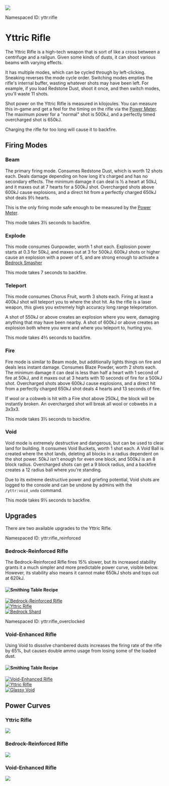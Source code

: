 <img class="infobox" src="../img/item/rifle.png">

<span class="aside">Namespaced ID: <span>yttr:rifle</span></span>
# Yttric Rifle
The Yttric Rifle is a high-tech weapon that is sort of like a cross between a centrifuge and a
railgun. Given some kinds of dusts, it can shoot various beams with varying effects.

It has multiple modes, which can be cycled through by left-clicking. Sneaking reverses the mode
cycle order. Switching modes empties the rifle's internal buffer, wasting whatever shots may have
been left. For example, if you load Redstone Dust, shoot it once, and then switch modes, you'll
waste 11 shots.

Shot power on the Yttric Rifle is measured in kilojoules. You can measure this in-game and get a
feel for the timing on the rifle via the [Power Meter](/power_meter). The maximum power for a
"normal" shot is 500kJ, and a perfectly timed overcharged shot is 650kJ.

Charging the rifle for too long will cause it to backfire.

## Firing Modes

### Beam
The primary firing mode. Consumes Redstone Dust, which is worth 12 shots each. Deals damage
depending on how long it's charged and has no secondary effects. The minimum damage it can deal is
½ a heart at 50kJ, and it maxes out at 7 hearts for a 500kJ shot. Overcharged shots above 600kJ
cause explosions, and a direct hit from a perfectly charged 650kJ shot deals 9½ hearts.

This is the only firing mode safe enough to be measured by the [Power Meter](/power_meter).

This mode takes 3½ seconds to backfire.

### Explode
This mode consumes Gunpowder, worth 1 shot each. Explosion power starts at 0.3 for 50kJ, and maxes
out at 3 for 500kJ. 600kJ shots or higher cause an explosion with a power of 5, and are strong
enough to activate a [Bedrock Smasher](/bedrock_smasher)

This mode takes 7 seconds to backfire.

### Teleport
This mode consumes Chorus Fruit, worth 3 shots each. Firing at least a 400kJ shot will teleport you
to where the shot hit. As the rifle is a laser weapon, this gives you extremely high accuracy long
range teleportation.

A shot of 550kJ or above creates an explosion where you were, damaging anything that may have been
nearby. A shot of 600kJ or above creates an explosion both where you were and where you teleport
to, hurting you.

This mode takes 4⅔ seconds to backfire.

### Fire
Fire mode is similar to Beam mode, but additionally lights things on fire and deals less instant
damage. Consumes Blaze Powder, worth 2 shots each. The minimum damage it can deal is less than half
a heart with 1 second of fire at 50kJ, and it maxes out at 3 hearts with 10 seconds of fire for a
500kJ shot. Overcharged shots above 600kJ cause explosions, and a direct hit
from a perfectly charged 650kJ shot deals 4 hearts and 13 seconds of fire.

If wool or a cobweb is hit with a Fire shot above 250kJ, the block will be instantly broken. An
overcharged shot will break all wool or cobwebs in a 3x3x3.

This mode takes 3½ seconds to backfire.

### Void
Void mode is extremely destructive and dangerous, but can be used to clear land for building. It
consumes Void Buckets, worth 1 shot each. A Void Ball is created where the shot lands, deleting all
blocks in a radius dependent on the shot power. 50kJ isn't enough for even one block, and 500kJ is
an 8 block radius. Overcharged shots can get a 9 block radius, and a backfire creates a 12 radius
ball where you're standing.

Due to its extreme destructive power and griefing potential, Void shots are logged to the console
and can be undone by admins with the `/yttr:void_undo` command.

This mode takes 9⅓ seconds to backfire.

## Upgrades
There are two available upgrades to the Yttric Rifle.

<span class="aside">Namespaced ID: <span>yttr:rifle_reinforced</span></span>
### Bedrock-Reinforced Rifle

The Bedrock-Reinforced Rifle fires 15% slower, but its increased stability grants it a much simpler
and more predictable power curve, visible below. However, its stability also means it cannot make
650kJ shots and tops out at 620kJ.

#### <img class="symbolic" title="Smithing Table" src="../img/symbolic/smithing_table.png"/> Recipe
<div class="recipe" title="Namespaced ID: yttr:rifle_reinforced">
	<a href="#" class="output">
		<img title="Bedrock-Reinforced Rifle" src="../img/item/rifle_reinforced.png"/>
	</a>
	<div class="input">
		<a href="#"><img title="Yttric Rifle" src="../img/item/rifle.png"/></a>
		<div class="add"></div>
		<a href="../bedrock_shard"><img title="Bedrock Shard" src="../img/item/bedrock_shard.png"/></a>
	</div>
</div>

<span class="aside">Namespaced ID: <span>yttr:rifle_overclocked</span></span>
### Void-Enhanced Rifle

Using Void to dissolve chambered dusts increases the firing rate of the rifle by 65%, but causes
double ammo usage from losing some of the loaded dust.

#### <img class="symbolic" title="Smithing Table" src="../img/symbolic/smithing_table.png"/> Recipe
<div class="recipe" title="Namespaced ID: yttr:rifle_overclocked">
	<a href="#" class="output">
		<img title="Void-Enhanced Rifle" src="../img/item/rifle_overclocked.png"/>
	</a>
	<div class="input">
		<a href="#"><img title="Yttric Rifle" src="../img/item/rifle.png"/></a>
		<div class="add"></div>
		<a href="../glassy_void"><img title="Glassy Void" src="../img/item/glassy_void.png"/></a>
	</div>
</div>

## Power Curves

### Yttric Rifle
<img class="invert-dark" src="../img/rifle_power.png">

### Bedrock-Reinforced Rifle
<img class="invert-dark" src="../img/rifle_power_reinforced.png">

### Void-Enhanced Rifle
<img class="invert-dark" src="../img/rifle_power_overclocked.png">
